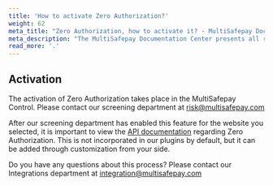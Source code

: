 ```yaml
---
title: 'How to activate Zero Authorization?'
weight: 62
meta_title: "Zero Authorization, how to activate it? - MultiSafepay Docs"
meta_description: "The MultiSafepay Documentation Center presents all relevant information about our Plugins and API. You can also find support pages for payment methods, tools and general questions as well as the contact details of our Support and Integration Teams."
read_more: '.'
---
```

## Activation

The activation of Zero Authorization takes place in the MultiSafepay Control. Please contact our screening department at <risk@multisafepay.com>

After our screening department has enabled this feature for the website you selected, it is important to view the [API documentation](/api/) regarding Zero Authorization. This is not incorporated in our plugins by default, but it can be added through customization from your side.

Do you have any questions about this process? Please contact our Integrations department at <integration@multisafepay.com>
